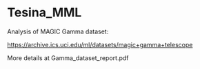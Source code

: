# Tesina_MML

Analysis of MAGIC Gamma dataset:

https://archive.ics.uci.edu/ml/datasets/magic+gamma+telescope

More details at Gamma_dataset_report.pdf
